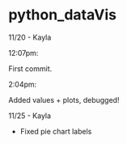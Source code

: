 # python_dataVis

11/20 - Kayla

12:07pm:

First commit.

2:04pm:

Added values + plots, debugged!

11/25 - Kayla

- Fixed pie chart labels
